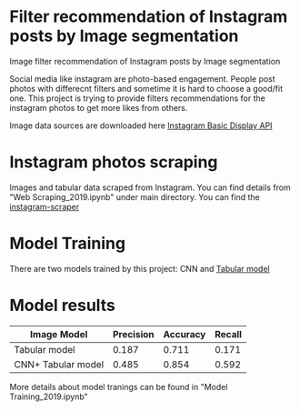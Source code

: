 # Filter recommendation of Instagram posts by Image segmentation 

Image filter recommendation of Instagram posts by Image segmentation 

Social media like instagram are photo-based engagement. People post photos with differecnt filters and sometime it is hard to choose a good/fit one. 
This project is trying to provide filters recommendations for the instagram photos to get more likes from others. 

Image data sources are downloaded here [Instagram Basic Display API]( https://developers.facebook.com/docs/instagram-basic-display-api/ )

# Instagram photos scraping
Images and tabular data scraped from Instagram. You can find details from "Web Scraping_2019.ipynb" under main directory.
You can find the [instagram-scraper](https://github.com/arc298/instagram-scraper/)

# Model Training
There are two models trained by this project: CNN and [Tabular model](https://docs.microsoft.com/en-us/analysis-services/tabular-models/tabular-models-ssas?irgwc=1&OCID=AID2000142_aff_7593_1375745&tduid=(ir__rorjnyrxpgkftnrvkk0sohzize2xiyqprpxbcq2q00)(7593)(1375745)()()&irclickid=_rorjnyrxpgkftnrvkk0sohzize2xiyqprpxbcq2q00&view=asallproducts-allversions)


# Model results 
|Image Model	 |  Precision	   | Accuracy	  |  Recall |
| ------------ | ------------- | ---------- | --------| 
|Tabular model |0.187|0.711 |0.171|
| CNN+ Tabular model | 0.485 | 0.854| 0.592|

More details about model tranings can be found in "Model Training_2019.ipynb"
